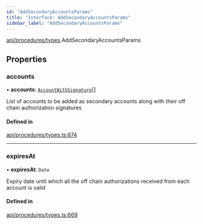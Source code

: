 ```yaml
---
id: "AddSecondaryAccountsParams"
title: "Interface: AddSecondaryAccountsParams"
sidebar_label: "AddSecondaryAccountsParams"
---
```


[api/procedures/types](../../../../../modules/API/Procedures/Types/Types.md).AddSecondaryAccountsParams

## Properties

### accounts

• **accounts**: [`AccountWithSignature`](../AccountWithSignature/AccountWithSignature.md)[]

List of accounts to be added as secondary accounts along with their off chain authorization signatures

#### Defined in

[api/procedures/types.ts:674](https://github.com/PolymeshAssociation/polymesh-sdk/blob/8a9e72221/src/api/procedures/types.ts#L674)

___

### expiresAt

• **expiresAt**: `Date`

Expiry date until which all the off chain authorizations received from each account is valid

#### Defined in

[api/procedures/types.ts:669](https://github.com/PolymeshAssociation/polymesh-sdk/blob/8a9e72221/src/api/procedures/types.ts#L669)
